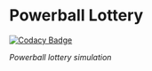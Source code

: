 # Powerball Lottery
[![Codacy Badge](https://api.codacy.com/project/badge/Grade/aba118605b2b4d25b7ff9108f4a2e006)](https://www.codacy.com/project/daryanekryach/powerball-lottery/dashboard?utm_source=github.com&amp;utm_medium=referral&amp;utm_content=daryanekryach/powerball-lottery&amp;utm_campaign=Badge_Grade_Dashboard)

*Powerball lottery simulation*
